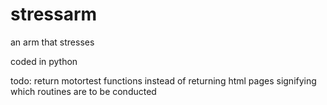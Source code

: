 # stressarm
an arm that stresses

coded in python

todo: return motortest functions instead of returning html pages signifying which routines are to be conducted
